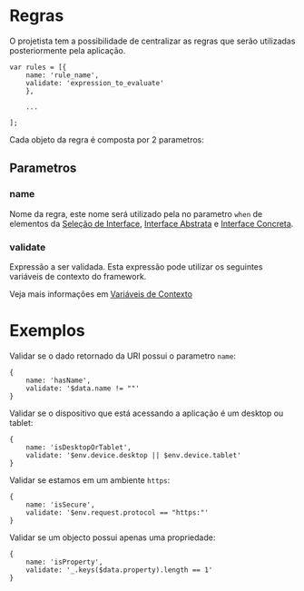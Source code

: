 # Regras

O projetista tem a possibilidade de centralizar as regras que serão utilizadas posteriormente pela aplicação.

    var rules = [{
        name: 'rule_name',
        validate: 'expression_to_evaluate'
        },
    
        ...
    
    ];

 
Cada objeto da regra é composta por 2 parametros:

## Parametros

### name

Nome da regra, este nome será utilizado pela no parametro `when` de elementos da 
[Seleção de Interface](interface-selection.md), 
[Interface Abstrata](concrete-interface.md) e
[Interface Concreta](abstract-interface.md).

### validate

Expressão a ser validada. Esta expressão pode utilizar os seguintes variáveis de contexto do framework.

Veja mais informações em [Variáveis de Contexto](context.md)

# Exemplos

Validar se o dado retornado da URI possui o parametro `name`:

    {
        name: 'hasName',
        validate: '$data.name != ""'
    }   

Validar se o dispositivo que está acessando a aplicação é um desktop ou tablet:

    {
        name: 'isDesktopOrTablet',
        validate: '$env.device.desktop || $env.device.tablet'
    }

Validar se estamos em um ambiente `https`:

    {
        name: 'isSecure',
        validate: '$env.request.protocol == "https:"'
    }
    
Validar se um objecto possui apenas uma propriedade:

    {
        name: 'isProperty',
        validate: '_.keys($data.property).length == 1'
    }